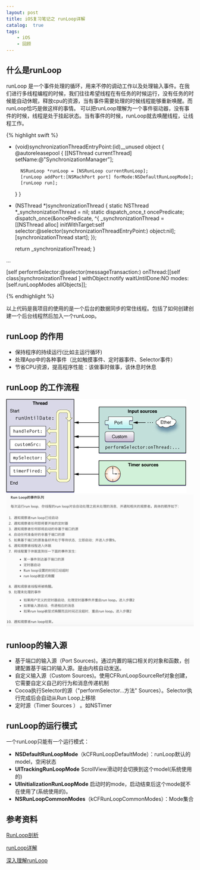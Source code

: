 ```yaml
---
layout: post
title: iOS复习笔记之 runLoop详解
catalog:  true
tags:
    - iOS
    - 回顾
---
```



## 什么是runLoop
runLoop 是一个事件处理的循环，用来不停的调动工作以及处理输入事件。在我们进行多线程编程的时候，我们往往希望线程在有任务的时候运行，没有任务的时候能自动休眠，释放cpu的资源，当有事件需要处理的时候线程能够重新唤醒。而runLoop恰巧是做这样的事情。
可以把runLoop理解为一个事件驱动器，没有事件的时候，线程是处于挂起状态。当有事件的时候，runLoop就去唤醒线程，让线程工作。

{% highlight swift %}
+ (void)synchronizationThreadEntryPoint:(id)__unused object {
    @autoreleasepool {
        [[NSThread currentThread] setName:@"SynchronizationManager"];
        
        NSRunLoop *runLoop = [NSRunLoop currentRunLoop];
        [runLoop addPort:[NSMachPort port] forMode:NSDefaultRunLoopMode];
        [runLoop run];
    }
}

+ (NSThread *)synchronizationThread {
    static NSThread *_synchronizationThread = nil;
    static dispatch_once_t oncePredicate;
    dispatch_once(&oncePredicate, ^{
        _synchronizationThread = [[NSThread alloc] initWithTarget:self selector:@selector(synchronizationThreadEntryPoint:) object:nil];
        [synchronizationThread start];
    });
    
    return _synchronizationThread;
}

...

[self performSelector:@selector(messageTransaction:) onThread:[[self class]synchronizationThread ] withObject:notify waitUntilDone:NO modes:[self.runLoopModes allObjects]];

{% endhighlight %}

以上代码是我项目的使用的是一个后台的数据同步的常住线程。包括了如何创建创建一个后台线程然后加入一个runLoop。

## runLoop 的作用

 * 保持程序的持续运行(比如主运行循环)
 * 处理App中的各种事件（比如触摸事件、定时器事件、Selector事件）
 * 节省CPU资源，提高程序性能：该做事时做事，该休息时休息

## runLoop 的工作流程
![runLoop](/images/runLoop.jpg)
![runLoopRun](/images/runLoopRun.jpg)

## runloop的输入源
 * 基于端口的输入源（Port Sources)。通过内置的端口相关的对象和函数，创建配置基于端口的输入源。是由内核自动发送。
 * 自定义输入源（Custom Sources)。使用CFRunLoopSourceRef对象创建，它需要自定义自己的行为和消息传递机制
 * Cocoa执行Selector的源（"performSelector...方法" Sources）。Selector执行完成后会自动从Run Loop上移除
 * 定时源（Timer Sources ） 。如NSTimer

## runLoop的运行模式
 一个runLoop只能有一个运行模式：
 * **NSDefaultRunLoopMode**（kCFRunLoopDefaultMode）：runLoop默认的model，空闲状态
 * **UITrackingRunLoopMode** ScrollView滑动时会切换到这个model(系统使用的)
 * **UIInitializationRunLoopMode** 启动时的mode，启动结束后这个mode就不在使用了(系统使用的)。
 * **NSRunLoopCommonModes**（kCFRunLoopCommonModes）：Mode集合

## 参考资料
[RunLoop剖析](https://zhangxusong888.gitbooks.io/ios-object-c/content/runloop.html)

[runLoop详解](http://blog.wangruofeng007.com/blog/2016/01/12/runloopxiang-jie/)

[深入理解runLoop](http://blog.ibireme.com/2015/05/18/runloop/#base)

